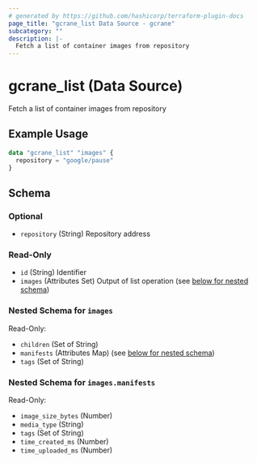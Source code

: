 ```yaml
---
# generated by https://github.com/hashicorp/terraform-plugin-docs
page_title: "gcrane_list Data Source - gcrane"
subcategory: ""
description: |-
  Fetch a list of container images from repository
---
```


# gcrane_list (Data Source)

Fetch a list of container images from repository

## Example Usage

```terraform
data "gcrane_list" "images" {
  repository = "google/pause"
}
```

<!-- schema generated by tfplugindocs -->
## Schema

### Optional

- `repository` (String) Repository address

### Read-Only

- `id` (String) Identifier
- `images` (Attributes Set) Output of list operation (see [below for nested schema](#nestedatt--images))

<a id="nestedatt--images"></a>
### Nested Schema for `images`

Read-Only:

- `children` (Set of String)
- `manifests` (Attributes Map) (see [below for nested schema](#nestedatt--images--manifests))
- `tags` (Set of String)

<a id="nestedatt--images--manifests"></a>
### Nested Schema for `images.manifests`

Read-Only:

- `image_size_bytes` (Number)
- `media_type` (String)
- `tags` (Set of String)
- `time_created_ms` (Number)
- `time_uploaded_ms` (Number)
